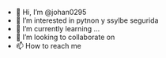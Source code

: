 - 👋 Hi, I’m @johan0295
- 👀 I’m interested in pytnon y ssylbe segurida 
- 🌱 I’m currently learning ...
- 💞️ I’m looking to collaborate on 
- 📫 How to reach me 

<!---
johan0295/johan0295 is a ✨ special ✨ repository because its `README.md` (this file) appears on your GitHub profile.
You can click the Preview link to take a look at your changes.
--->
